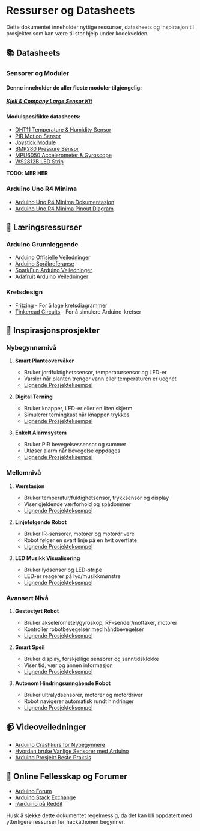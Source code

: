 # Ressurser og Datasheets

Dette dokumentet inneholder nyttige ressurser, datasheets og inspirasjon til prosjekter som kan være til stor hjelp under kodekvelden.

## 📚 Datasheets

### Sensorer og Moduler

#### Denne inneholder de aller fleste moduler tilgjengelig:

##### [Kjell & Company Large Sensor Kit](https://www.kjell.com/globalassets/mediaassets/768118_87291_datasheet_en.pdf?ref=FBF87146FA)

#### Modulspesifikke datasheets:

- [DHT11 Temperature & Humidity Sensor](https://components101.com/sites/default/files/component_datasheet/DHT11-Temperature-Sensor.pdf)
- [PIR Motion Sensor](https://cdn-learn.adafruit.com/downloads/pdf/pir-passive-infrared-proximity-motion-sensor.pdf)
- [Joystick Module](https://components101.com/sites/default/files/component_datasheet/Joystick%20Module.pdf)
- [BMP280 Pressure Sensor](https://cdn-shop.adafruit.com/datasheets/BST-BMP280-DS001-11.pdf)
- [MPU6050 Accelerometer & Gyroscope](https://invensense.tdk.com/wp-content/uploads/2015/02/MPU-6000-Datasheet1.pdf)
- [WS2812B LED Strip](https://cdn-shop.adafruit.com/datasheets/WS2812B.pdf)

**TODO: MER HER**

### Arduino Uno R4 Minima

- [Arduino Uno R4 Minima Dokumentasjon](https://docs.arduino.cc/hardware/uno-r4-minima/)
- [Arduino Uno R4 Minima Pinout Diagram](https://docs.arduino.cc/resources/pinouts/ABX00080-full-pinout.pdf)

## 🧠 Læringsressurser

### Arduino Grunnleggende

- [Arduino Offisielle Veiledninger](https://www.arduino.cc/en/Tutorial/HomePage)
- [Arduino Språkreferanse](https://www.arduino.cc/reference/en/)
- [SparkFun Arduino Veiledninger](https://learn.sparkfun.com/tutorials/tags/arduino)
- [Adafruit Arduino Veiledninger](https://learn.adafruit.com/category/learn-arduino)

### Kretsdesign

- [Fritzing](https://fritzing.org/) - For å lage kretsdiagrammer
- [Tinkercad Circuits](https://www.tinkercad.com/learn/circuits) - For å simulere Arduino-kretser

## 🎨 Inspirasjonsprosjekter

### Nybegynnernivå

1. **Smart Planteovervåker**

   - Bruker jordfuktighetssensor, temperatursensor og LED-er
   - Varsler når planten trenger vann eller temperaturen er uegnet
   - [Lignende Prosjekteksempel](https://create.arduino.cc/projecthub/MisterBotBreak/smart-plant-monitoring-system-2618f1)

2. **Digital Terning**

   - Bruker knapper, LED-er eller en liten skjerm
   - Simulerer terningkast når knappen trykkes
   - [Lignende Prosjekteksempel](https://create.arduino.cc/projecthub/instrumentation-engineering/digital-dice-using-arduino-uno-81c7f2)

3. **Enkelt Alarmsystem**
   - Bruker PIR bevegelsessensor og summer
   - Utløser alarm når bevegelse oppdages
   - [Lignende Prosjekteksempel](https://create.arduino.cc/projecthub/Aritro/security-access-using-rfid-reader-f7c746)

### Mellomnivå

1. **Værstasjon**

   - Bruker temperatur/fuktighetsensor, trykksensor og display
   - Viser gjeldende værforhold og spådommer
   - [Lignende Prosjekteksempel](https://create.arduino.cc/projecthub/133030/arduino-portable-weather-station-056e34)

2. **Linjefølgende Robot**

   - Bruker IR-sensorer, motorer og motordrivere
   - Robot følger en svart linje på en hvit overflate
   - [Lignende Prosjekteksempel](https://create.arduino.cc/projecthub/robocircuits/line-following-robot-arduino-121f89)

3. **LED Musikk Visualisering**
   - Bruker lydsensor og LED-stripe
   - LED-er reagerer på lyd/musikkmønstre
   - [Lignende Prosjekteksempel](https://create.arduino.cc/projecthub/buzzandy/music-reactive-led-strip-5645ed)

### Avansert Nivå

1. **Gestestyrt Robot**

   - Bruker akselerometer/gyroskop, RF-sender/mottaker, motorer
   - Kontroller robotbevegelser med håndbevegelser
   - [Lignende Prosjekteksempel](https://create.arduino.cc/projecthub/electropeak/arduino-gesture-controlled-robot-bc40f5)

2. **Smart Speil**

   - Bruker display, forskjellige sensorer og sanntidsklokke
   - Viser tid, vær og annen informasjon
   - [Lignende Prosjekteksempel](https://create.arduino.cc/projecthub/hackerhouse/arduino-smart-mirror-26ab2a)

3. **Autonom Hindringsunngående Robot**
   - Bruker ultralydsensorer, motorer og motordriver
   - Robot navigerer automatisk rundt hindringer
   - [Lignende Prosjekteksempel](https://create.arduino.cc/projecthub/jithinsanal1610/obstacle-avoidance-robot-using-arduino-and-ultrasonic-sensor-7060e4)

## 📹 Videoveiledninger

- [Arduino Crashkurs for Nybegynnere](https://www.youtube.com/watch?v=1R3fqSFCAjM)
- [Hvordan bruke Vanlige Sensorer med Arduino](https://www.youtube.com/watch?v=SHkFzXOpvT8)
- [Arduino Prosjekt Beste Praksis](https://www.youtube.com/watch?v=P768C2d8C4I)

## 📘 Online Fellesskap og Forumer

- [Arduino Forum](https://forum.arduino.cc/)
- [Arduino Stack Exchange](https://arduino.stackexchange.com/)
- [r/arduino på Reddit](https://www.reddit.com/r/arduino/)

Husk å sjekke dette dokumentet regelmessig, da det kan bli oppdatert med ytterligere ressurser før hackathonen begynner.
